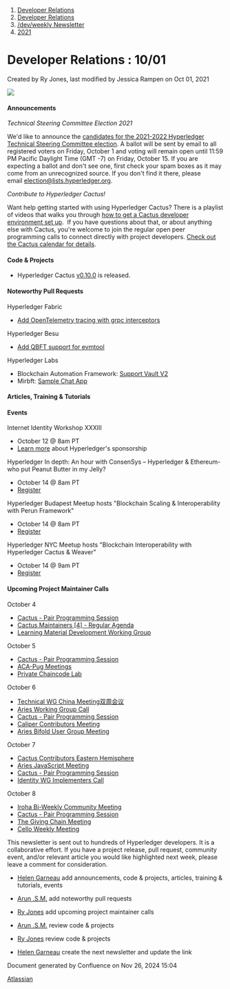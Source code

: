 1. [Developer Relations](index.html)
2. [Developer Relations](Developer-Relations_17170434.html)
3. [/dev/weekly Newsletter](17170445.html)
4. [2021](2021_17170692.html)

# Developer Relations : 10/01

Created by Ry Jones, last modified by Jessica Rampen on Oct 01, 2021

![](attachments/17170434/17171229.png?height=169)

#### Announcements

*Technical Steering Committee Election 2021*

We'd like to announce the [candidates for the 2021-2022 Hyperledger Technical Steering Committee election](https://lf-hyperledger.atlassian.net/wiki/display/TSC/2021+Nomination+Statements). A ballot will be sent by email to all registered voters on Friday, October 1 and voting will remain open until 11:59 PM Pacific Daylight Time (GMT -7) on Friday, October 15. If you are expecting a ballot and don't see one, first check your spam boxes as it may come from an unrecognized source. If you don't find it there, please email [election@lists.hyperledger.org](mailto:election@lists.hyperledger.org).

*Contribute to Hyperledger Cactus!*

Want help getting started with using Hyperledger Cactus? There is a playlist of videos that walks you through [how to get a Cactus developer environment set up](https://www.youtube.com/watch?v=RJhifrmSiNA&list=PL0MZ85B_96CFyOUA87R7vjtjNaAMHRTOO).  If you have questions about that, or about anything else with Cactus, you're welcome to join the regular open peer programming calls to connect directly with project developers. [Check out the Cactus calendar for details](https://lists.hyperledger.org/g/cactus/calendar).

#### Code &amp; Projects

- Hyperledger Cactus [v0.10.0](https://github.com/hyperledger/cactus/releases/tag/v0.10.0) is released.

#### Noteworthy Pull Requests

Hyperledger Fabric

- [Add OpenTelemetry tracing with grpc interceptors](https://github.com/hyperledger/fabric/pull/2954)

Hyperledger Besu

- [Add QBFT support for evmtool](https://github.com/hyperledger/besu/pull/2807)

Hyperledger Labs

- Blockchain Automation Framework: [Support Vault V2](https://github.com/hyperledger-labs/blockchain-automation-framework/pull/1692)
- Mirbft: [Sample Chat App](https://github.com/hyperledger-labs/mirbft/pull/51)

#### Articles, Training &amp; Tutorials

#### Events

Internet Identity Workshop XXXIII

- October 12 @ 8am PT
- [Learn more](https://www.hyperledger.org/event/internet-identity-workshop-xxxiii) about Hyperledger's sponsorship

Hyperledger In depth: An hour with ConsenSys – Hyperledger &amp; Ethereum- who put Peanut Butter in my Jelly?

- October 14 @ 8am PT
- [Register](https://www.hyperledger.org/event/hyperledger-in-depth-an-hour-with-consensys-hyperledger-ethereum-who-put-peanut-butter-in-my-jelly/2021-10-14)

Hyperledger Budapest Meetup hosts "Blockchain Scaling &amp; Interoperability with Perun Framework"

- October 14 @ 8am PT
- [Register](https://www.meetup.com/Hyperledger-Budapest/events/280325139/)

Hyperledger NYC Meetup hosts "Blockchain Interoperability with Hyperledger Cactus &amp; Weaver"

- October 14 @ 9am PT
- [Register](https://www.meetup.com/Hyperledger-NYC/events/280752067/)

#### Upcoming Project Maintainer Calls

October 4

- [Cactus - Pair Programming Session](https://lists.hyperledger.org/g/cactus/viewevent?repeatid=35080&eventid=1270717&calstart=2021-10-04)
- [Cactus Maintainers \[4\] - Regular Agenda](https://lists.hyperledger.org/g/cactus/viewevent?repeatid=36253&eventid=1237789&calstart=2021-10-04)
- [Learning Material Development Working Group](https://lists.hyperledger.org/g/learning-materials-development-wg/viewevent?repeatid=22577&eventid=1264927&calstart=2021-10-04)

October 5

- [Cactus - Pair Programming Session](https://lists.hyperledger.org/g/cactus/viewevent?repeatid=35080&eventid=1270718&calstart=2021-10-05)
- [ACA-Pug Meetings](https://lists.hyperledger.org/g/aries/viewevent?repeatid=39584&eventid=1279763&calstart=2021-10-05)
- [Private Chaincode Lab](https://lists.hyperledger.org/g/fabric/viewevent?repeatid=22096&eventid=1216835&calstart=2021-10-05)

October 6

- [Technical WG China Meeting双周会议](https://lists.hyperledger.org/g/twg-china/viewevent?repeatid=25673&eventid=1266321&calstart=2021-10-06)
- [Aries Working Group Call](https://lists.hyperledger.org/g/aries/viewevent?repeatid=21922&eventid=1280012&calstart=2021-10-06)
- [Cactus - Pair Programming Session](https://lists.hyperledger.org/g/cactus/viewevent?repeatid=35080&eventid=1270719&calstart=2021-10-06)
- [Caliper Contributors Meeting](https://lists.hyperledger.org/g/caliper/viewevent?repeatid=15870&eventid=1266240&calstart=2021-10-06)
- [Aries Bifold User Group Meeting](https://lists.hyperledger.org/g/aries/viewevent?repeatid=35315&eventid=1261600&calstart=2021-10-06)

October 7

- [Cactus Contributors Eastern Hemisphere](https://lists.hyperledger.org/g/cactus/viewevent?repeatid=29073&eventid=1237784&calstart=2021-10-07)
- [Aries JavaScript Meeting](https://lists.hyperledger.org/g/aries/viewevent?repeatid=35824&eventid=1261601&calstart=2021-10-07)
- [Cactus - Pair Programming Session](https://lists.hyperledger.org/g/cactus/viewevent?repeatid=35080&eventid=1270720&calstart=2021-10-07)
- [Identity WG Implementers Call](https://lists.hyperledger.org/g/identity-wg/viewevent?repeatid=21924&eventid=1262409&calstart=2021-10-07)

October 8

- [Iroha Bi-Weekly Community Meeting](https://lists.hyperledger.org/g/iroha/viewevent?repeatid=33280&eventid=1268225&calstart=2021-10-08)
- [Cactus - Pair Programming Session](https://lists.hyperledger.org/g/cactus/viewevent?repeatid=35080&eventid=1270721&calstart=2021-10-08)
- [The Giving Chain Meeting](https://lists.hyperledger.org/g/learning-materials-development-wg/viewevent?repeatid=38091&eventid=1267627&calstart=2021-10-08)
- [Cello Weekly Meeting](https://lists.hyperledger.org/g/cello/viewevent?repeatid=20636&eventid=1268155&calstart=2021-10-08)

This newsletter is sent out to hundreds of Hyperledger developers. It is a collaborative effort. If you have a project release, pull request, community event, and/or relevant article you would like highlighted next week, please leave a comment for consideration.

- [Helen Garneau](https://lf-hyperledger.atlassian.net/wiki/people/60da2fc7285656006a667081?ref=confluence) add announcements, code &amp; projects, articles, training &amp; tutorials, events
- [Arun .S.M.](https://lf-hyperledger.atlassian.net/wiki/people/621a0e5097d313006ba7386a?ref=confluence) add noteworthy pull requests
  
- [Ry Jones](https://lf-hyperledger.atlassian.net/wiki/people/557058:078cecfc-fb17-4d9a-8759-b5b74efa6850?ref=confluence) add upcoming project maintainer calls
- [Arun .S.M.](https://lf-hyperledger.atlassian.net/wiki/people/621a0e5097d313006ba7386a?ref=confluence) review code &amp; projects
- [Ry Jones](https://lf-hyperledger.atlassian.net/wiki/people/557058:078cecfc-fb17-4d9a-8759-b5b74efa6850?ref=confluence) review code &amp; projects
- [Helen Garneau](https://lf-hyperledger.atlassian.net/wiki/people/60da2fc7285656006a667081?ref=confluence) create the next newsletter and update the link

Document generated by Confluence on Nov 26, 2024 15:04

[Atlassian](http://www.atlassian.com/)
